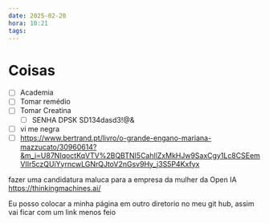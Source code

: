 ```yaml
---
date: 2025-02-20
hora: 10:21
tags:
---
```





# Coisas
- [ ] Academia
- [ ] Tomar remédio
- [ ] Tomar Creatina
	- [ ] SENHA DPSK SD134dasd3!@&
- [ ] vi me negra 
- [ ] https://www.bertrand.pt/livro/o-grande-engano-mariana-mazzucato/30960614?&m_i=U87NIqoctKqVTV%2BQBTNI5CahllZxMkHJw9SaxCgy1Lc8CSEemVIIr5czQUiYyrncwLGNrQJtoV2nGsv9Hy_j3S5P4Kxfyx

fazer uma candidatura maluca para a empresa da mulher da Open IA https://thinkingmachines.ai/ 

Eu posso colocar a minha página em outro diretorio no meu git hub, assim vai ficar com um link menos feio 
